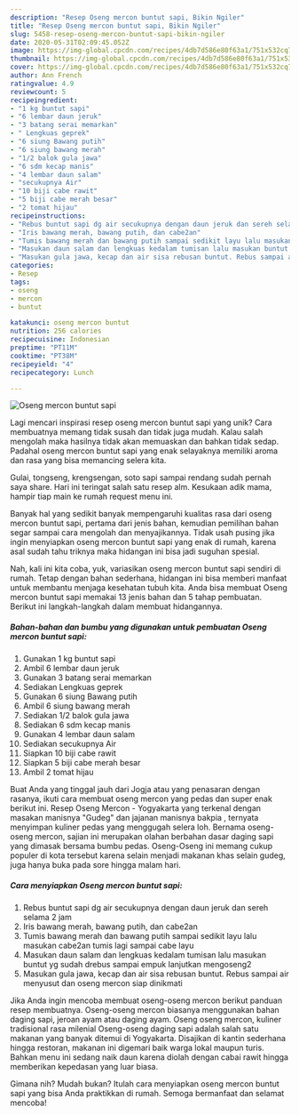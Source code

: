 ```yaml
---
description: "Resep Oseng mercon buntut sapi, Bikin Ngiler"
title: "Resep Oseng mercon buntut sapi, Bikin Ngiler"
slug: 5458-resep-oseng-mercon-buntut-sapi-bikin-ngiler
date: 2020-05-31T02:09:45.052Z
image: https://img-global.cpcdn.com/recipes/4db7d586e80f63a1/751x532cq70/oseng-mercon-buntut-sapi-foto-resep-utama.jpg
thumbnail: https://img-global.cpcdn.com/recipes/4db7d586e80f63a1/751x532cq70/oseng-mercon-buntut-sapi-foto-resep-utama.jpg
cover: https://img-global.cpcdn.com/recipes/4db7d586e80f63a1/751x532cq70/oseng-mercon-buntut-sapi-foto-resep-utama.jpg
author: Ann French
ratingvalue: 4.9
reviewcount: 5
recipeingredient:
- "1 kg buntut sapi"
- "6 lembar daun jeruk"
- "3 batang serai memarkan"
- " Lengkuas geprek"
- "6 siung Bawang putih"
- "6 siung bawang merah"
- "1/2 balok gula jawa"
- "6 sdm kecap manis"
- "4 lembar daun salam"
- "secukupnya Air"
- "10 biji cabe rawit"
- "5 biji cabe merah besar"
- "2 tomat hijau"
recipeinstructions:
- "Rebus buntut sapi dg air secukupnya dengan daun jeruk dan sereh selama 2 jam"
- "Iris bawang merah, bawang putih, dan cabe2an"
- "Tumis bawang merah dan bawang putih sampai sedikit layu lalu masukan cabe2an tumis lagi sampai cabe layu"
- "Masukan daun salam dan lengkuas kedalam tumisan lalu masukan buntut yg sudah drebus sampai empuk lanjutkan mengoseng2"
- "Masukan gula jawa, kecap dan air sisa rebusan buntut. Rebus sampai air menyusut dan oseng mercon siap dinikmati"
categories:
- Resep
tags:
- oseng
- mercon
- buntut

katakunci: oseng mercon buntut 
nutrition: 256 calories
recipecuisine: Indonesian
preptime: "PT11M"
cooktime: "PT38M"
recipeyield: "4"
recipecategory: Lunch

---
```



![Oseng mercon buntut sapi](https://img-global.cpcdn.com/recipes/4db7d586e80f63a1/751x532cq70/oseng-mercon-buntut-sapi-foto-resep-utama.jpg)

Lagi mencari inspirasi resep oseng mercon buntut sapi yang unik? Cara membuatnya memang tidak susah dan tidak juga mudah. Kalau salah mengolah maka hasilnya tidak akan memuaskan dan bahkan tidak sedap. Padahal oseng mercon buntut sapi yang enak selayaknya memiliki aroma dan rasa yang bisa memancing selera kita.

Gulai, tongseng, krengsengan, soto sapi sampai rendang sudah pernah saya share. Hari ini teringat salah satu resep alm. Kesukaan adik mama, hampir tiap main ke rumah request menu ini.

Banyak hal yang sedikit banyak mempengaruhi kualitas rasa dari oseng mercon buntut sapi, pertama dari jenis bahan, kemudian pemilihan bahan segar sampai cara mengolah dan menyajikannya. Tidak usah pusing jika ingin menyiapkan oseng mercon buntut sapi yang enak di rumah, karena asal sudah tahu triknya maka hidangan ini bisa jadi suguhan spesial.


Nah, kali ini kita coba, yuk, variasikan oseng mercon buntut sapi sendiri di rumah. Tetap dengan bahan sederhana, hidangan ini bisa memberi manfaat untuk membantu menjaga kesehatan tubuh kita. Anda bisa membuat Oseng mercon buntut sapi memakai 13 jenis bahan dan 5 tahap pembuatan. Berikut ini langkah-langkah dalam membuat hidangannya.

<!--inarticleads1-->

##### Bahan-bahan dan bumbu yang digunakan untuk pembuatan Oseng mercon buntut sapi:

1. Gunakan 1 kg buntut sapi
1. Ambil 6 lembar daun jeruk
1. Gunakan 3 batang serai memarkan
1. Sediakan  Lengkuas geprek
1. Gunakan 6 siung Bawang putih
1. Ambil 6 siung bawang merah
1. Sediakan 1/2 balok gula jawa
1. Sediakan 6 sdm kecap manis
1. Gunakan 4 lembar daun salam
1. Sediakan secukupnya Air
1. Siapkan 10 biji cabe rawit
1. Siapkan 5 biji cabe merah besar
1. Ambil 2 tomat hijau


Buat Anda yang tinggal jauh dari Jogja atau yang penasaran dengan rasanya, ikuti cara membuat oseng mercon yang pedas dan super enak berikut ini. Resep Oseng Mercon - Yogyakarta yang terkenal dengan masakan manisnya &#34;Gudeg&#34; dan jajanan manisnya bakpia , ternyata menyimpan kuliner pedas yang menggugah selera loh. Bernama oseng-oseng mercon, sajian ini merupakan olahan berbahan dasar daging sapi yang dimasak bersama bumbu pedas. Oseng-Oseng ini memang cukup populer di kota tersebut karena selain menjadi makanan khas selain gudeg, juga hanya buka pada sore hingga malam hari. 

<!--inarticleads2-->

##### Cara menyiapkan Oseng mercon buntut sapi:

1. Rebus buntut sapi dg air secukupnya dengan daun jeruk dan sereh selama 2 jam
1. Iris bawang merah, bawang putih, dan cabe2an
1. Tumis bawang merah dan bawang putih sampai sedikit layu lalu masukan cabe2an tumis lagi sampai cabe layu
1. Masukan daun salam dan lengkuas kedalam tumisan lalu masukan buntut yg sudah drebus sampai empuk lanjutkan mengoseng2
1. Masukan gula jawa, kecap dan air sisa rebusan buntut. Rebus sampai air menyusut dan oseng mercon siap dinikmati


Jika Anda ingin mencoba membuat oseng-oseng mercon berikut panduan resep membuatnya. Oseng-oseng mercon biasanya menggunakan bahan daging sapi, jeroan ayam atau daging ayam. Oseng oseng mercon, kuliner tradisional rasa milenial Oseng-oseng daging sapi adalah salah satu makanan yang banyak ditemui di Yogyakarta. Disajikan di kantin sederhana hingga restoran, makanan ini digemari baik warga lokal maupun turis. Bahkan menu ini sedang naik daun karena diolah dengan cabai rawit hingga memberikan kepedasan yang luar biasa. 

Gimana nih? Mudah bukan? Itulah cara menyiapkan oseng mercon buntut sapi yang bisa Anda praktikkan di rumah. Semoga bermanfaat dan selamat mencoba!

